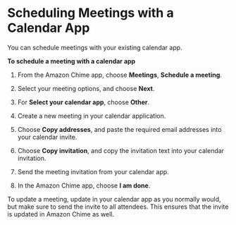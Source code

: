 # Scheduling Meetings with a Calendar App<a name="chime-scheduling-calendar-app"></a>

You can schedule meetings with your existing calendar app\.

**To schedule a meeting with a calendar app**

1. From the Amazon Chime app, choose **Meetings**, **Schedule a meeting**\.

1. Select your meeting options, and choose **Next**\.

1. For **Select your calendar app**, choose **Other**\.

1. Create a new meeting in your calendar application\.

1. Choose **Copy addresses**, and paste the required email addresses into your calendar invite\.

1. Choose **Copy invitation**, and copy the invitation text into your calendar invitation\.

1. Send the meeting invitation from your calendar app\.

1. In the Amazon Chime app, choose **I am done**\.

To update a meeting, update in your calendar app as you normally would, but make sure to send the invite to all attendees\. This ensures that the invite is updated in Amazon Chime as well\.